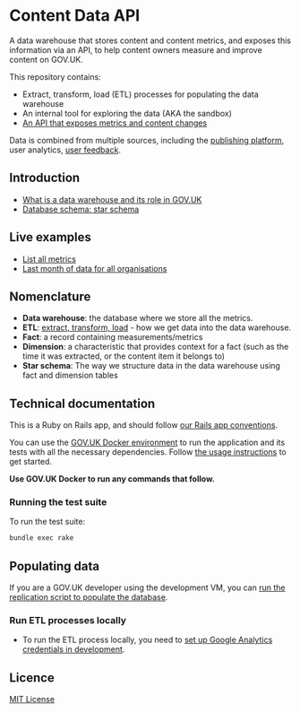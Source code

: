 # Content Data API

A data warehouse that stores content and content metrics, and exposes this information via an API, to help content owners measure and improve content on GOV.UK.

This repository contains:
- Extract, transform, load (ETL) processes for populating the data warehouse
- An internal tool for exploring the data (AKA the sandbox)
- [An API that exposes metrics and content changes][api-doc]

Data is combined from multiple sources, including the [publishing platform](https://github.com/alphagov/publishing-api), user analytics, [user feedback](https://github.com/alphagov/feedback).

## Introduction ##

- [What is a data warehouse and its role in GOV.UK][data-warehouse-what-why]
- [Database schema: star schema][data-warehouse-schema]

## Live examples

- [List all metrics](https://content-data-api.publishing.service.gov.uk/api/v1/metrics)
- [Last month of data for all organisations](https://content-data-api.publishing.service.gov.uk/content?date_range=last-month&search_term=&document_type=all&organisation_id=all)

## Nomenclature

- **Data warehouse**: the database where we store all the metrics.
- **ETL**: [extract, transform, load](https://en.wikipedia.org/wiki/Extract,_transform,_load) - how we get data into the data warehouse.
- **Fact**: a record containing measurements/metrics
- **Dimension**: a characteristic that provides context for a fact (such as the time it was extracted, or the content item it belongs to)
- **Star schema**: The way we structure data in the data warehouse using fact and dimension tables

## Technical documentation

This is a Ruby on Rails app, and should follow [our Rails app conventions](https://docs.publishing.service.gov.uk/manual/conventions-for-rails-applications.html).

You can use the [GOV.UK Docker environment](https://github.com/alphagov/govuk-docker) to run the application and its tests with all the necessary dependencies. Follow [the usage instructions](https://github.com/alphagov/govuk-docker#usage) to get started.

**Use GOV.UK Docker to run any commands that follow.**

### Running the test suite

To run the test suite:

```bash
bundle exec rake
```

## Populating data

If you are a GOV.UK developer using the development VM, you can [run the replication script to populate the database](docs/import_production_data.md).

### Run ETL processes locally

- To run the ETL process locally, you need to  [set up Google Analytics credentials in development](docs/google_analytics_setup.md).

## Licence

[MIT License](LICENCE)

[GOV.UK replication scripts]: https://docs.publishing.service.gov.uk/manual/replicate-app-data-locally.html
[api-doc]: ./docs/api
[data-warehouse-what-why]: ./docs/data-warehouse-what-and-why.md
[data-warehouse-schema]: ./docs/data-warehouse-schema.md
